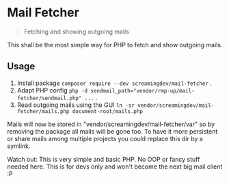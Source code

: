 # Mail Fetcher

> Fetching and showing outgoing mails

This shall be the most simple way for PHP to fetch
and show outgoing mails.

## Usage

1. Install package
   `composer require --dev screamingdev/mail-fetcher` .
2. Adapt PHP config
   `php -d sendmail_path="vendor/rmp-up/mail-fetcher/sendmail.php" ...` .
3. Read outgoing mails using the GUI
   `ln -sr vendor/screamingdev/mail-fetcher/mails.php document-root/mails.php`

Mails will now be stored in "vendor/screamingdev/mail-fetcher/var"
so by removing the package all mails will be gone too.
To have it more persistent or share mails among multiple projects
you could replace this dir by a symlink.

Watch out: This is very simple and basic PHP.
No OOP or fancy stuff needed here.
This is for devs only and won't become the next big mail client :P